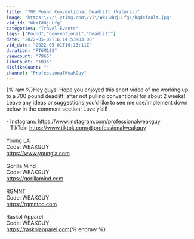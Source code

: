 ```yaml
---
title: "700 Pound Conventional Deadlift (Natural)"
image: "https:\/\/i.ytimg.com\/vi\/WkYIdUjLLfg\/hqdefault.jpg"
vid_id: "WkYIdUjLLfg"
categories: "Travel-Events"
tags: ["Pound","Conventional","Deadlift"]
date: "2022-05-02T16:14:53+03:00"
vid_date: "2022-05-01T10:13:11Z"
duration: "PT6M18S"
viewcount: "7965"
likeCount: "1035"
dislikeCount: ""
channel: "ProfessionalWeakGuy"
---
```

{% raw %}Hey guys! Hope you enjoyed this short video of me working up to a 700 pound deadlift, after not pulling conventional for about 2 weeks! Leave any ideas or suggestions you’d like to see me use/implement down below in the comment section! Love y’all!<br /><br />- Instagram: <a rel="nofollow" target="blank" href="https://www.instagram.com/professionalweakguy">https://www.instagram.com/professionalweakguy</a><br />- TikTok: <a rel="nofollow" target="blank" href="https://www.tiktok.com/@professionalweakguy">https://www.tiktok.com/@professionalweakguy</a><br /><br />Young LA<br />Code: WEAKGUY<br /><a rel="nofollow" target="blank" href="https://www.youngla.com">https://www.youngla.com</a><br /><br />Gorilla Mind<br />Code: WEAKGUY<br /><a rel="nofollow" target="blank" href="https://gorillamind.com">https://gorillamind.com</a><br /><br />RGMNT<br />Code: WEAKGUY<br /><a rel="nofollow" target="blank" href="https://rgmntco.com">https://rgmntco.com</a><br /><br />Raskol Apparel<br />Code: WEAKGUY<br /><a rel="nofollow" target="blank" href="https://raskolapparel.com">https://raskolapparel.com</a>{% endraw %}
